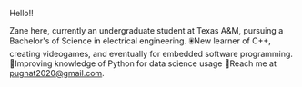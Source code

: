 Hello!!

Zane here, currently an undergraduate student at Texas A&M, pursuing a Bachelor's of Science in electrical engineering. 
🖲️New learner of C++, creating videogames, and eventually for embedded software programming. 
🎈Improving knowledge of Python for data science usage
💬Reach me at pugnat2020@gmail.com.

